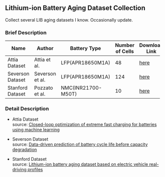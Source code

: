 ##  Lithium-ion Battery Aging Dataset Collection
Collect several LIB aging datasets I know. Occasionally update.

### Brief Description
| **Name**         | **Author**      | **Battery Type**    | **Number of Cells** | **Download Link**                                                        |
|------------------|-----------------|---------------------|---------------------|--------------------------------------------------------------------------|
| Attia Dataset    | Attia et al.    | LFP(APR18650M1A)    | 48                  | [here](https://data.matr.io/1/projects/5d80e633f405260001c0b60a)         |
| Severson Dataset | Severson et al. | LFP(APR18650M1A)    | 124                 | [here](https://data.matr.io/1/projects/5c48dd2bc625d700019f3204)         |
| Stanford Dataset | Pozzato et al.  | NMC(INR21700-M50T)  | 10                  | [here](https://osf.io/qsabn/?view_only=2a03b6c78ef14922a3e244f3d549de78) |

### Detail Description

* Attia Dataset  
  source: [Closed-loop optimization of extreme fast charging for batteries using machine learning](https://www.nature.com/articles/s41586-020-1994-5)

* Severson Dataset  
  source: [Data-driven prediction of battery cycle life before capacity degradation](https://www.nature.com/articles/s41560-019-0356-8)

* Stanford Dataset  
  source: [Lithium-ion battery aging dataset based on electric vehicle real-driving profiles](https://doi.org/10.1016/j.dib.2022.107995)
